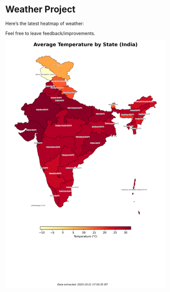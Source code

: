 # Weather Project

Here’s the latest heatmap of weather:

Feel free to leave feedback/improvements.

![India Heatmap](docs/assets/india_heatmap.png?v=F77135)

